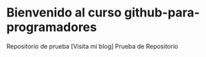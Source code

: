 # Bienvenido al curso github-para-programadores
Repositorio de prueba
[Visita mi blog]
Prueba de Repositorio
